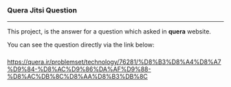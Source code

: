 ### Quera Jitsi Question ###

---

This project, is the answer for a question which asked in **quera** website.

You can see the question directly via the link below:
###

https://quera.ir/problemset/technology/76281/%D8%B3%D8%A4%D8%A7%D9%84-%D8%AC%D9%86%DA%AF%D9%88-%D8%AC%DB%8C%D8%AA%D8%B3%DB%8C
